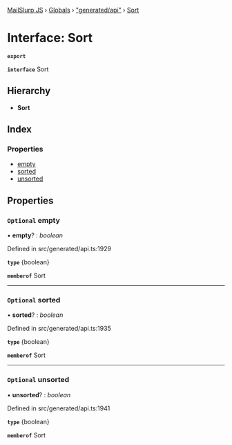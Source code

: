 [MailSlurp JS](../README.md) › [Globals](../globals.md) › ["generated/api"](../modules/_generated_api_.md) › [Sort](_generated_api_.sort.md)

# Interface: Sort

**`export`** 

**`interface`** Sort

## Hierarchy

* **Sort**

## Index

### Properties

* [empty](_generated_api_.sort.md#optional-empty)
* [sorted](_generated_api_.sort.md#optional-sorted)
* [unsorted](_generated_api_.sort.md#optional-unsorted)

## Properties

### `Optional` empty

• **empty**? : *boolean*

Defined in src/generated/api.ts:1929

**`type`** {boolean}

**`memberof`** Sort

___

### `Optional` sorted

• **sorted**? : *boolean*

Defined in src/generated/api.ts:1935

**`type`** {boolean}

**`memberof`** Sort

___

### `Optional` unsorted

• **unsorted**? : *boolean*

Defined in src/generated/api.ts:1941

**`type`** {boolean}

**`memberof`** Sort
